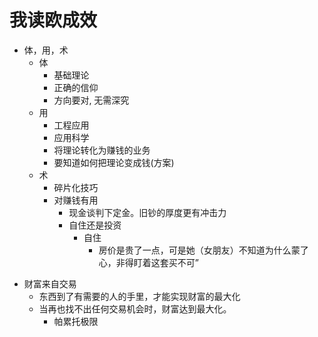# 我读欧成效

+ 体，用，术
    * 体
        - 基础理论
        - 正确的信仰
        - 方向要对, 无需深究
    * 用
        - 工程应用
        - 应用科学
        - 将理论转化为赚钱的业务
        - 要知道如何把理论变成钱(方案)
    * 术
        * 碎片化技巧
        * 对赚钱有用
            - 现金谈判下定金。旧钞的厚度更有冲击力
            - 自住还是投资
                + 自住
                    * 房价是贵了一点，可是她（女朋友）不知道为什么蒙了心，非得盯着这套买不可”
- 财富来自交易
    + 东西到了有需要的人的手里，才能实现财富的最大化
    + 当再也找不出任何交易机会时，财富达到最大化。
        * 帕累托极限
